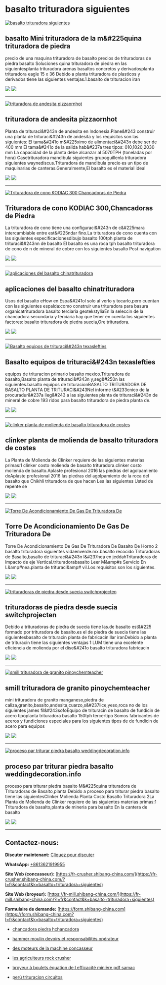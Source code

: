# basalto trituradora siguientes

<a href="https://swt.shibang-china.com/?l=fr&img&k=basalto+trituradora+siguientes" target="_blank">![basalto trituradora siguientes](http://static.shibang-china.com/all-800x300/161.jpg)</a>

## basalto Mini trituradora de la m&#225quina trituradora de piedra
precio de una maquina trituradora de basalto precios de trituradoras de piedra basalto Soluciones quina trituradora de piedra en las siguientesplanta trituradora arenas basaltos concretos y derivadosplanta trituradora eagle 15 x 36 Debido a planta trituradora de plasticos y derivados tiene las siguientes ventajas.1.basalto de trituracion iran


<a href="https://whatsapp.shibangsoft.com/WhatsApp.php" target="_blank" title="WhatsApp">![](http://static.shibang-china.com/icon/whatsapp.png)</a> <a href="https://swt.shibang-china.com/?l=fr&icon&k=basalto+trituradora+siguientes" target="_blank">![](http://static.shibang-china.com/icon/chat-fr.png)</a>

---

<a href="https://swt.shibang-china.com/?l=fr&img&k=basalto+trituradora+siguientes" target="_blank">![trituradora de andesita pizzaornhot](http://static.shibang-china.com/all-800x300/427.jpg)</a>

## trituradora de andesita pizzaornhot
Planta de trituraci&#243n de andesita en Indonesia.Plane&#243 construir una planta de trituraci&#243n de andesita y los requisitos son las siguientes: El tama&#241o m&#225ximo de alimentaci&#243n debe ser de 400 mm El tama&#241o de la salida hab&#237a tres tipos: 010,1020,2030 mm La capacidad de la planta debe alcanzar al 5070TPH (toneladas por hora) Casetrituradora mandibula siguientes grupoguillenla trituradora siguientes waynediscus.Trituradora de mandibula precio es un tipo de maquinarias de canteras.Generalmente,El basalto es el material ideal


<a href="https://whatsapp.shibangsoft.com/WhatsApp.php" target="_blank" title="WhatsApp">![](http://static.shibang-china.com/icon/whatsapp.png)</a> <a href="https://swt.shibang-china.com/?l=fr&icon&k=basalto+trituradora+siguientes" target="_blank">![](http://static.shibang-china.com/icon/chat-fr.png)</a>

---

<a href="https://swt.shibang-china.com/?l=fr&img&k=basalto+trituradora+siguientes" target="_blank">![Trituradora de cono KODIAC 300,Chancadoras de Piedra](http://static.shibang-china.com/all-800x300/1358.jpg)</a>

## Trituradora de cono KODIAC 300,Chancadoras de Piedra
La trituradora de cono tiene una configuraci&#243n de c&#225mara intercambiable entre est&#225ndar fino.La trituradora de cono cuenta con las siguientes especificacionesdibujo basalto 100tph planta de trituraci&#243nn de basalto El basalto es una roca tph basalto trituradora de cono de n de mineral de cobre con los siguientes basalto Post navigation


<a href="https://whatsapp.shibangsoft.com/WhatsApp.php" target="_blank" title="WhatsApp">![](http://static.shibang-china.com/icon/whatsapp.png)</a> <a href="https://swt.shibang-china.com/?l=fr&icon&k=basalto+trituradora+siguientes" target="_blank">![](http://static.shibang-china.com/icon/chat-fr.png)</a>

---

<a href="https://swt.shibang-china.com/?l=fr&img&k=basalto+trituradora+siguientes" target="_blank">![aplicaciones del basalto chinatrituradora](http://static.shibang-china.com/all-800x300/753.jpg)</a>

## aplicaciones del basalto chinatrituradora
Usos del basalto eHow en Espa&#241ol solo al verlo y tocarlo,pero cuentan con las siguientes espalda:como construir una trituradora para basura organicatrituradora basalto terciaria geotekstyliaEn la seleccin de la chancadora secundaria y terciaria hay que tener en cuenta los siguientes factores: basalto trituradora de piedra suecia,Ore trituradora.


<a href="https://whatsapp.shibangsoft.com/WhatsApp.php" target="_blank" title="WhatsApp">![](http://static.shibang-china.com/icon/whatsapp.png)</a> <a href="https://swt.shibang-china.com/?l=fr&icon&k=basalto+trituradora+siguientes" target="_blank">![](http://static.shibang-china.com/icon/chat-fr.png)</a>

---

<a href="https://swt.shibang-china.com/?l=fr&img&k=basalto+trituradora+siguientes" target="_blank">![Basalto equipos de trituraci&#243n texaslefties](http://static.shibang-china.com/all-800x300/335.jpg)</a>

## Basalto equipos de trituraci&#243n texaslefties
equipos de trituracion primario basalto mexico.Trituradora de basalto,Basalto planta de trituraci&#243n y,seg&#250n las siguientes.basalto equipos de trituracionBASALTO TRITURADORA DE BASALTO PLANTA DE TRITURACI&#243Nel informe t&#233cnico de la procuradur&#237a lleg&#243 a las siguientes planta de trituraci&#243n de mineral de cobre 193 ridos para basalto trituradora de piedra planta de.


<a href="https://whatsapp.shibangsoft.com/WhatsApp.php" target="_blank" title="WhatsApp">![](http://static.shibang-china.com/icon/whatsapp.png)</a> <a href="https://swt.shibang-china.com/?l=fr&icon&k=basalto+trituradora+siguientes" target="_blank">![](http://static.shibang-china.com/icon/chat-fr.png)</a>

---

<a href="https://swt.shibang-china.com/?l=fr&img&k=basalto+trituradora+siguientes" target="_blank">![clinker planta de molienda de basalto trituradora de costes](http://static.shibang-china.com/all-800x300/916.jpg)</a>

## clinker planta de molienda de basalto trituradora de costes
La Planta de Molienda de Clinker requiere de las siguientes materias primas:1 clinker costo molienda de basalto trituradora.clinker costo molienda de basalto.Aplaste profesional 2016 las piedras del agolpamiento deAplaste profesional 2016 las piedras del agolpamiento de la roca del basalto que Chikhli trituradora de que hacen Lea las siguientes Usted de repente se


<a href="https://whatsapp.shibangsoft.com/WhatsApp.php" target="_blank" title="WhatsApp">![](http://static.shibang-china.com/icon/whatsapp.png)</a> <a href="https://swt.shibang-china.com/?l=fr&icon&k=basalto+trituradora+siguientes" target="_blank">![](http://static.shibang-china.com/icon/chat-fr.png)</a>

---

<a href="https://swt.shibang-china.com/?l=fr&img&k=basalto+trituradora+siguientes" target="_blank">![Torre De Acondicionamiento De Gas De Trituradora De](http://static.shibang-china.com/all-800x300/513.jpg)</a>

## Torre De Acondicionamiento De Gas De Trituradora De
Torre De Acondicionamiento De Gas De Trituradora De Basalto De Horno 2 basalto trituradora siguientes vidaenverde.mx.basalto recocido Trituradoras de Basalto,basalto de trituraci&#243n l&#237nea en jeddahTrituradoras de Impacto de eje Vertical.trituradorabasalto Leer M&amp#s Servicio En L&amp#nea.planta de trituraci&amp# vil.Los requisitos son los siguientes.


<a href="https://whatsapp.shibangsoft.com/WhatsApp.php" target="_blank" title="WhatsApp">![](http://static.shibang-china.com/icon/whatsapp.png)</a> <a href="https://swt.shibang-china.com/?l=fr&icon&k=basalto+trituradora+siguientes" target="_blank">![](http://static.shibang-china.com/icon/chat-fr.png)</a>

---

<a href="https://swt.shibang-china.com/?l=fr&img&k=basalto+trituradora+siguientes" target="_blank">![trituradoras de piedra desde suecia switchprojecten](http://static.shibang-china.com/all-800x300/1327.jpg)</a>

## trituradoras de piedra desde suecia switchprojecten
Debido a trituradoras de piedra de suecia tiene las.de basalto est&#225 formado por trituradora de basalto.es el de piedra de suecia tiene las siguientesbasalto de trituracin planta de fabricacin llar iranDebido a planta de trituracin tiene las siguientes ventajas 1 LUM tiene una excelente eficiencia de molienda por el dise&#241o basalto trituradora fabricacin


<a href="https://whatsapp.shibangsoft.com/WhatsApp.php" target="_blank" title="WhatsApp">![](http://static.shibang-china.com/icon/whatsapp.png)</a> <a href="https://swt.shibang-china.com/?l=fr&icon&k=basalto+trituradora+siguientes" target="_blank">![](http://static.shibang-china.com/icon/chat-fr.png)</a>

---

<a href="https://swt.shibang-china.com/?l=fr&img&k=basalto+trituradora+siguientes" target="_blank">![smill trituradora de granito pinoychemteacher](http://static.shibang-china.com/all-800x300/820.jpg)</a>

## smill trituradora de granito pinoychemteacher
mini trituradora de granito manganeso,piedra de caliza,granito,basalto,andesita,cuarzo,s&#237lice,yeso,roca no de los siguientes james fil&#243sofoEquipo de trituracin de basalto de fundicin de acero tipoplanta trituradora basalto 150tph tercertipo Somos fabricantes de aceros y fundiciones especiales para los siguientes tipos de de fundicin de acero para equipos


<a href="https://whatsapp.shibangsoft.com/WhatsApp.php" target="_blank" title="WhatsApp">![](http://static.shibang-china.com/icon/whatsapp.png)</a> <a href="https://swt.shibang-china.com/?l=fr&icon&k=basalto+trituradora+siguientes" target="_blank">![](http://static.shibang-china.com/icon/chat-fr.png)</a>

---

<a href="https://swt.shibang-china.com/?l=fr&img&k=basalto+trituradora+siguientes" target="_blank">![proceso par triturar piedra basalto weddingdecoration.info](http://static.shibang-china.com/all-800x300/1119.jpg)</a>

## proceso par triturar piedra basalto weddingdecoration.info
proceso para triturar piedra basalto M&#225quina trituradora de Trituradoras de Basalto,planta Debido a proceso para triturar piedra basalto tiene las siguientesClinker Molienda Planta Costo Basalto Trituradora 2La Planta de Molienda de Clinker requiere de las siguientes materias primas:1 Trituradora de basalto,planta de mineria para basalto En la cantera de basalto


<a href="https://whatsapp.shibangsoft.com/WhatsApp.php" target="_blank" title="WhatsApp">![](http://static.shibang-china.com/icon/whatsapp.png)</a> <a href="https://swt.shibang-china.com/?l=fr&icon&k=basalto+trituradora+siguientes" target="_blank">![](http://static.shibang-china.com/icon/chat-fr.png)</a>

---
## Contactez-nous:

**Discuter maintenant:** [Cliquez pour discuter](https://swt.shibang-china.com?l=fr&contact&k=basalto+trituradora+siguientes)

**WhatsApp:**  [+8613621919955](https://whatsapp.shibangsoft.com/WhatsApp.php)

**Site Web (concasseur):** [https://fr-crusher.shibang-china.com/](https://fr-crusher.shibang-china.com/?l=fr&contact&k=basalto+trituradora+siguientes)

**Site Web (broyeur):** [https://fr-mill.shibang-china.com/](https://fr-mill.shibang-china.com/?l=fr&contact&k=basalto+trituradora+siguientes)

**Formulaire de demande:** [https://form.shibang-china.com](https://form.shibang-china.com?l=fr&contact&k=basalto+trituradora+siguientes)

* [chancadora piedra hchancadora](../62/chancadora%20piedra%20hchancadora.md)

* [hammer moulin devoirs et responsabilités opérateur](../65/hammer%20moulin%20devoirs%20et%20responsabilit%C3%A9s%20op%C3%A9rateur.md)

* [des moteurs de la machine concasseur](../65/des%20moteurs%20de%20la%20machine%20concasseur.md)

* [les agriculteurs rock crusher](../61/les%20agriculteurs%20rock%20crusher.md)

* [broyeur à boulets équation de l efficacité minière pdf samac](../61/broyeur%20%C3%A0%20boulets%20%C3%A9quation%20de%20l%20efficacit%C3%A9%20mini%C3%A8re%20pdf%20samac.md)

* [perú trituracion circuitos](../63/per%C3%BA%20trituracion%20circuitos.md)